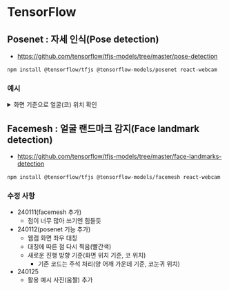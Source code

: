 # TensorFlow

## Posenet : 자세 인식(Pose detection)
- https://github.com/tensorflow/tfjs-models/tree/master/pose-detection
```
npm install @tensorflow/tfjs @tensorflow-models/posenet react-webcam
```

### 예시
<details>
<summary>화면 기준으로 얼굴(코) 위치 확인</summary>

|좌측|정면|우측|
|:---:|:---:|:---:|
|![Alt text](gif/left.gif)|![Alt text](gif/front.gif)|![Alt text](gif/right.gif)|

</details>

## Facemesh : 얼굴 랜드마크 감지(Face landmark detection)
- https://github.com/tensorflow/tfjs-models/tree/master/face-landmarks-detection
```
npm install @tensorflow/tfjs @tensorflow-models/facemesh react-webcam
```

### 수정 사항
- 240111(facemesh 추가)
    - 점이 너무 많아 쓰기엔 힘들듯
- 240112(posenet 기능 추가)
    - 웹캠 화면 좌우 대칭
    - 대칭에 따른 점 다시 찍음(빨간색)
    - 새로운 진행 방향 기준(화면 위치 기준, 코 위치)
        - 기존 코드는 주석 처리(양 어깨 가운데 기준, 코눈귀 위치)
- 240125
    - 활용 예시 사진(움짤) 추가
    

    